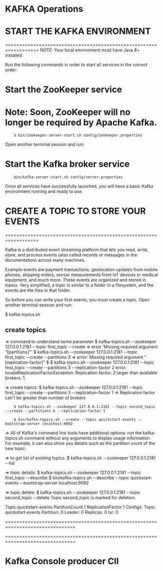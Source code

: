# KAFKA Operations

# START THE KAFKA ENVIRONMENT
==================================================================
NOTE: Your local environment must have Java 8+ installed.

Run the following commands in order to start all services in the correct order:

# Start the ZooKeeper service
# Note: Soon, ZooKeeper will no longer be required by Apache Kafka.
		$ bin/zookeeper-server-start.sh config/zookeeper.properties
Open another terminal session and run:

# Start the Kafka broker service
		bin/kafka-server-start.sh config/server.properties

Once all services have successfully launched, you will have a basic Kafka environment running and ready to use.

# CREATE A TOPIC TO STORE YOUR EVENTS
==================================================================

Kafka is a distributed event streaming platform that lets you read, write, store, and process events (also called records or messages in the documentation) across many machines.

Example events are payment transactions, geolocation updates from mobile phones, shipping orders, sensor measurements from IoT devices or medical equipment, and much more. These events are organized and stored in topics. Very simplified, a topic is similar to a folder in a filesystem, and the events are the files in that folder.

So before you can write your first events, you must create a topic. Open another terminal session and run:

$ kafka-topics.sh

## create topics

=> command to understand some parameter
		$ kafka-topics.sh --zookeeper 127.0.0.1:2181 --topic first_topic --create		=> error 'Missing required argument "[partitions]"'
		$ kafka-topics.sh --zookeeper 127.0.0.1:2181 --topic first_topic --create --partitions 3		=> error:  Missing required argument "[replication-factor]"
		$ $ kafka-topics.sh --zookeeper 127.0.0.1:2181 --topic first_topic --create --partitions 3 --replication-factor 2		error: InvalidReplicationFactorException: Replication factor: 2 larger than available brokers: 1. 

=> create topics:
		$ kafka-topics.sh --zookeeper 127.0.0.1:2181 --topic first_topic --create --partitions 3 --replication-factor 1			=> Replication factor can't be greater than number of brokers

		$ kafka-topics.sh --zookeeper 127.0.0.1:2181 --topic second_topic --create --partitions 6 --replication-factor 1
		
		$ bin/kafka-topics.sh --create --topic quickstart-events --bootstrap-server localhost:9092

=> 	All of Kafka's command line tools have additional options: run the kafka-topics.sh command without any arguments to display usage information. For example, it can also show you details such as the partition count of the new topic:

=> to get list of existing topics:
		$ kafka-topics.sh --zookeeper 127.0.0.1:2181 --list

 => topic details:
		$ kafka-topics.sh --zookeeper 127.0.0.1:2181 --topic first_topic --describe
		$ bin/kafka-topics.sh --describe --topic quickstart-events --bootstrap-server localhost:9092


=> topic delete: 
		$ kafka-topics.sh --zookeeper 127.0.0.1:2181 --topic second_topic --delete
		Topic second_topic is marked for deletion.
		

Topic:quickstart-events  PartitionCount:1    ReplicationFactor:1 Configs:
Topic: quickstart-events Partition: 0    Leader: 0   Replicas: 0 Isr: 0

===============================================================================

		

		
===============================================================================
# Kafka Console producer ClI	
